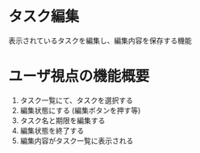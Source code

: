 # タスク編集
表示されているタスクを編集し、編集内容を保存する機能

# ユーザ視点の機能概要
1. タスク一覧にて、タスクを選択する
2. 編集状態にする (編集ボタンを押す等)
3. タスク名と期限を編集する
4. 編集状態を終了する
5. 編集内容がタスク一覧に表示される

